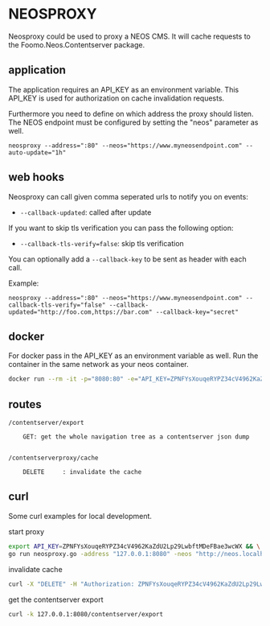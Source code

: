 # NEOSPROXY

Neosproxy could be used to proxy a NEOS CMS.
It will cache requests to the Foomo.Neos.Contentserver package.

## application

The application requires an API_KEY as an environment variable.
This API_KEY is used for authorization on cache invalidation requests.

Furthermore you need to define on which address the proxy should listen.
The NEOS endpoint must be configured by setting the "neos" parameter as well.

```
neosproxy --address=":80" --neos="https://www.myneosendpoint.com" --auto-update="1h"
```

## web hooks

Neosproxy can call given comma seperated urls to notify you on events:

- `--callback-updated`: called after update

If you want to skip tls verification you can pass the following option:

- `--callback-tls-verify=false`: skip tls verification

You can optionally add a `--callback-key` to be sent as header with each call.

Example:

```
neosproxy --address=":80" --neos="https://www.myneosendpoint.com" --callback-tls-verify="false" --callback-updated="http://foo.com,https://bar.com" --callback-key="secret"
```

## docker

For docker pass in the API_KEY as an environment variable as well.
Run the container in the same network as your neos container.

```bash
docker run --rm -it -p="8080:80" -e="API_KEY=ZPNFYsXouqeRYPZ34cV4962KaZdU2Lp29LwbftMDeFBae3wcWX" foomo/neosproxy:latest -neos https://www.myneosendpoint.com
```

## routes

```
/contentserver/export

	GET: get the whole navigation tree as a contentserver json dump


/contentserverproxy/cache

	DELETE     : invalidate the cache

```

## curl

Some curl examples for local development.

start proxy

```bash
export API_KEY=ZPNFYsXouqeRYPZ34cV4962KaZdU2Lp29LwbftMDeFBae3wcWX && \
go run neosproxy.go -address "127.0.0.1:8080" -neos "http://neos.localhost"
```

invalidate cache

```bash
curl -X "DELETE" -H "Authorization: ZPNFYsXouqeRYPZ34cV4962KaZdU2Lp29LwbftMDeFBae3wcWX" 127.0.0.1:8080/contentserverproxy/cache
```

get the contentserver export

```bash
curl -k 127.0.0.1:8080/contentserver/export
```
